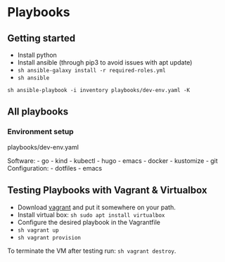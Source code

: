 # Playbooks

## Getting started

* Install python
* Install ansible (through pip3 to avoid issues with apt update)
* ```sh ansible-galaxy install -r required-roles.yml```
* ```sh ansible ```

```sh ansible-playbook -i inventory playbooks/dev-env.yaml -K```

## All playbooks

### Environment setup

playbooks/dev-env.yaml

Software:
    - go
    - kind
    - kubectl
    - hugo
    - emacs
    - docker
    - kustomize
    - git
Configuration:
    - dotfiles
    - emacs

## Testing Playbooks with Vagrant & Virtualbox

* Download [vagrant](https://www.vagrantup.com/downloads.html) and put it somewhere on your path.
* Install virtual box: ```sh sudo apt install virtualbox```
* Configure the desired playbook in the Vagrantfile
* ```sh vagrant up```
* ```sh vagrant provision```

To terminate the VM after testing run: ```sh vagrant destroy```.


